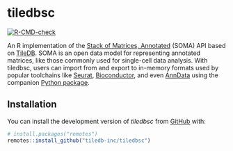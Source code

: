# tiledbsc

<!-- badges: start -->
[![R-CMD-check](https://github.com/TileDB-Inc/tiledbsc/workflows/R-CMD-check/badge.svg)](https://github.com/TileDB-Inc/tiledbsc/actions)
<!-- badges: end -->

An R implementation of the [Stack of Matrices, Annotated][soma-spec] (SOMA) API based on [TileDB](https://tiledb.com). SOMA is an open data model for representing annotated matrices, like those commonly used for single-cell data analysis. With tiledbsc, users can import from and export to in-memory formats used by popular toolchains like [Seurat][], [Bioconductor][bioc], and even [AnnData][] using the companion [Python package][tiledbsc-py].

## Installation

You can install the development version of *tiledbsc* from [GitHub](https://github.com/TileDB-Inc/tiledbsc) with:

``` r
# install.packages("remotes")
remotes::install_github("tiledb-inc/tiledbsc")
```

<!-- link -->
[tiledb]: https://tiledb.com
[soma-spec]: https://github.com/single-cell-data/SOMA
[seurat]: https://satijalab.org/seurat/
[bioc]: https://bioconductor.org
[bioc-se]: https://www.bioconductor.org/packages/SummarizedExperiment/
[bioc-sce]: https://www.bioconductor.org/packages/SingleCellExperiment/
[anndata]: https://anndata.readthedocs.io
[tiledbsc-py]: https://github.com/single-cell-data/TileDB-SingleCell
